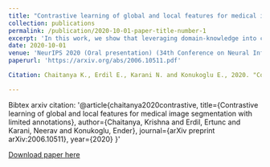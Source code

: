 ```yaml
---
title: "Contrastive learning of global and local features for medical image segmentation with limited annotations"
collection: publications
permalink: /publication/2020-10-01-paper-title-number-1
excerpt: 'In this work, we show that leveraging domain-knowledge into contrastive learning strategies used to pre-train for a good network initializaiton is beneficial. Additionally, we devise a local loss, an extension of contrastive loss, that we found useful for segmentation tasks.'
date: 2020-10-01
venue: 'NeurIPS 2020 (Oral presentation) (34th Conference on Neural Information Processing Systems)'
paperurl: 'https://arxiv.org/abs/2006.10511.pdf'

Citation: Chaitanya K., Erdil E., Karani N. and Konukoglu E., 2020. "Contrastive learning of global and local features for medical image segmentation with limited annotations." arXiv preprint arXiv:2006.10511.

---
```


Bibtex arxiv citation: '@article{chaitanya2020contrastive,
  title={Contrastive learning of global and local features for medical image segmentation with limited annotations},
  author={Chaitanya, Krishna and Erdil, Ertunc and Karani, Neerav and Konukoglu, Ender},
  journal={arXiv preprint arXiv:2006.10511},
  year={2020}
}'

[Download paper here](https://arxiv.org/abs/2006.10511.pdf)


